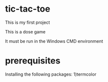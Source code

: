 # tic-tac-toe
This is my first project

This is a dose game

It must be run in the Windows CMD environment

# prerequisites

Installing the following packages:
  1)termcolor



